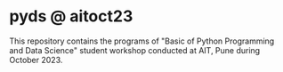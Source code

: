 # pyds @ aitoct23
This repository contains the programs of "Basic of Python Programming and Data Science" student workshop conducted at AIT, Pune during October 2023.
